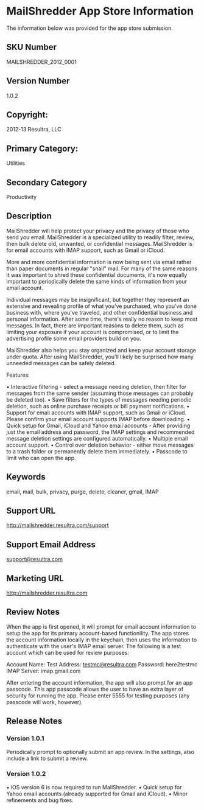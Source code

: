 # MailShredder App Store Information

The information below was provided for the app store submission.


## SKU Number

MAILSHREDDER_2012_0001

## Version Number

1.0.2

## Copyright:

2012-13 Resultra, LLC

## Primary Category: 

Utilities

## Secondary Category

Productivity

## Description

MailShredder will help protect your privacy and the privacy of those who send you email. MailShredder is a specialized utility to readily filter, review, then bulk delete old, unwanted, or confidential messages. MailShredder is for email accounts with IMAP support, such as Gmail or iCloud. 

More and more confidential information is now being sent via email rather than paper documents in regular "snail" mail. For many of the same reasons it was important to shred these confidential documents, it's now equally important to periodically delete the same kinds of information from your email account.

Individual messages may be insignificant, but together they represent an extensive and revealing profile of what you've purchased, who you've done business with, where you've traveled, and other confidential business and personal information. After some time, there's really no reason to keep most messages. In fact, there are important reasons to delete them, such as limiting your exposure if your account is compromised, or to limit the advertising profile some email providers build on you.

MailShredder also helps you stay organized and keep your account storage under quota. After using MailShredder, you'll likely be surprised how many unneeded messages can be safely deleted.

Features: 

• Interactive filtering - select a message needing deletion, then filter for messages from the same sender (assuming those messages can probably be deleted too).
• Save filters for the types of messages needing periodic deletion, such as online purchase receipts or bill payment notifications.
• Support for email accounts with IMAP support, such as Gmail or iCloud. Please confirm your email account supports IMAP before downloading.
• Quick setup for Gmail, iCloud and Yahoo email accounts -  After providing just the email address and password, the IMAP settings and recommended message deletion settings are configured automatically.
• Multiple email account support.
• Control over deletion behavior - either move messages to a trash folder or permanently delete them immediately.
• Passcode to limit who can open the app.

## Keywords

email, mail, bulk, privacy, purge, delete, cleaner, gmail, IMAP

## Support URL

http://mailshredder.resultra.com/support

## Support Email Address

support@resultra.com

## Marketing URL

http://mailshredder.resultra.com

## Review Notes

When the app is first opened, it will prompt for email account information to setup the app for its primary account-based functionility. The app stores the account information locally in the keychain, then uses the information to authenticate with the user's IMAP email server. The following is a test account which can be used for review purposes: 

Account Name: Test
Address: testmc@resultra.com
Password: here2testmc
IMAP Server: imap.gmail.com

After entering the account information, the app will also prompt for an app passcode. This app passcode allows the user to have an extra  layer of security for running the app. Please enter 5555 for testing purposes (any passcode will work, however).

## Release Notes

### Version 1.0.1

Periodically prompt to optionally submit an app review. In the settings, also include a link to submit a review.

### Version 1.0.2

• iOS version 6 is now required to run MailShredder.
• Quick setup for Yahoo email accounts (already supported for Gmail and iCloud).
• Minor refinements and bug fixes.


